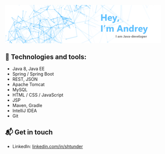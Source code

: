 ![Image](https://github.com/shtunder/shtunder/blob/master/andrey.png)

## :rocket: Technologies and tools:

* Java 8, Java EE
* Spring / Spring Boot
* REST, JSON
* Apache Tomcat
* MySQL
* HTML / CSS / JavaScript
* JSP
* Maven, Gradle
* IntelliJ IDEA
* Git 

## 📬 Get in touch

- LinkedIn: [linkedin.com/in/shtunder][1]

[1]: https://www.linkedin.com/in/shtunder/

<!--
**shtunder/shtunder** is a ✨ _special_ ✨ repository because its `README.md` (this file) appears on your GitHub profile.

Here are some ideas to get you started:

- 🔭 I’m currently working on ...
- 🌱 I’m currently learning ...
- 👯 I’m looking to collaborate on ...
- 🤔 I’m looking for help with ...
- 💬 Ask me about ...
- 📫 How to reach me: ...
- 😄 Pronouns: ...
- ⚡ Fun fact: ...
-->
